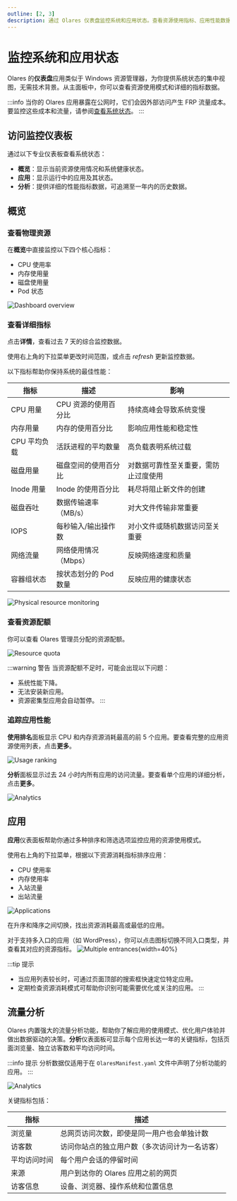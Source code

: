 ```yaml
---
outline: [2, 3]
description: 通过 Olares 仪表盘监控系统和应用状态。查看资源使用指标、应用性能数据和流量分析，确保系统稳定运行。
---
```


# 监控系统和应用状态

Olares 的**仪表盘**应用类似于 Windows 资源管理器，为你提供系统状态的集中视图，无需技术背景。从主面板中，你可以查看资源使用模式和详细的指标数据。

:::info
当你的 Olares 应用暴露在公网时，它们会因外部访问产生 FRP 流量成本。要监控这些成本和流量，请参阅[查看系统状态](../space/manage-olares.md#查看系统状态)。
:::

## 访问监控仪表板

通过以下专业仪表板查看系统状态：

- **概览**：显示当前资源使用情况和系统健康状态。
- **应用**：显示运行中的应用及其状态。
- **分析**：提供详细的性能指标数据，可追溯至一年内的历史数据。

## 概览

### 查看物理资源

在**概览**中直接监控以下四个核心指标：
- CPU 使用率
- 内存使用量
- 磁盘使用量
- Pod 状态

![Dashboard overview](/images/manual/tasks/dashboard-overview.png#bordered)

### 查看详细指标

点击**详情**，查看过去 7 天的综合监控数据。

使用右上角的下拉菜单更改时间范围，或点击 <i class="material-symbols-outlined">refresh</i> 更新监控数据。

以下指标帮助你保持系统的最佳性能：

| 指标       | 描述            | 影响                 |
|----------|---------------|--------------------|
| CPU 用量   | CPU 资源的使用百分比  | 持续高峰会导致系统变慢        |
| 内存用量     | 内存的使用百分比      | 影响应用性能和稳定性         |
| CPU 平均负载 | 活跃进程的平均数量     | 高负载表明系统过载          |
| 磁盘用量     | 磁盘空间的使用百分比    | 对数据可靠性至关重要，需防止过度使用 |
| Inode 用量 | Inode 的使用百分比  | 耗尽将阻止新文件的创建        |
| 磁盘吞吐     | 数据传输速率（MB/s）  | 对大文件传输非常重要         |
| IOPS     | 每秒输入/输出操作数    | 对小文件或随机数据访问至关重要    |
| 网络流量     | 网络使用情况（Mbps）  | 反映网络速度和质量          |
| 容器组状态    | 按状态划分的 Pod 数量 | 反映应用的健康状态          |

![Physical resource monitoring](/images/manual/tasks/physical-resource-monitoring.png#bordered)

### 查看资源配额

你可以查看 Olares 管理员分配的资源配额。

![Resource quota](/images/manual/tasks/resource-quota.png#bordered)

:::warning 警告
当资源配额不足时，可能会出现以下问题：

- 系统性能下降。
- 无法安装新应用。
- 资源密集型应用会自动暂停。
:::

### 追踪应用性能

**使用排名**面板显示 CPU 和内存资源消耗最高的前 5 个应用。要查看完整的应用资源使用列表，点击**更多**。

![Usage ranking](/images/manual/tasks/usage-ranking.png#bordered)

**分析**面板显示过去 24 小时内所有应用的访问流量。要查看单个应用的详细分析，点击**更多**。

![Analytics](/images/manual/tasks/overview-analytics.png#bordered)

## 应用

**应用**仪表面板帮助你通过多种排序和筛选选项监控应用的资源使用模式。

使用右上角的下拉菜单，根据以下资源消耗指标排序应用：
- CPU 使用率
- 内存使用率
- 入站流量
- 出站流量

![Applications](/images/manual/tasks/applications.png#bordered)

在升序和降序之间切换，找出资源消耗最高或最低的应用。

对于支持多入口的应用（如 WordPress），你可以点击图标切换不同入口类型，并查看其对应的资源指标。
![Multiple entrances](/images/manual/tasks/multiple-entrances.png){width=40%}

:::tip 提示
* 当应用列表较长时，可通过页面顶部的搜索框快速定位特定应用。
* 定期检查资源消耗模式可帮助你识别可能需要优化或关注的应用。
:::

## 流量分析

Olares 内置强大的流量分析功能，帮助你了解应用的使用模式、优化用户体验并做出数据驱动的决策。**分析**仪表面板可显示每个应用长达一年的关键指标，包括页面浏览量、独立访客数和平均访问时间。

:::info 提示
分析数据仅适用于在 `OlaresManifest.yaml` 文件中声明了分析功能的应用。
:::

![Analytics](/images/manual/tasks/analytics.png#bordered)

关键指标包括：

| 指标     | 描述                      |
|--------|-------------------------|
| 浏览量    | 总网页访问次数，即使是同一用户也会单独计数   |
| 访客数    | 访问你站点的独立用户数（多次访问计为一名访客） |
| 平均访问时间 | 每个用户会话的停留时间             |
| 来源     | 用户到达你的 Olares 应用之前的网页   |
| 访客信息   | 设备、浏览器、操作系统和位置信息        |